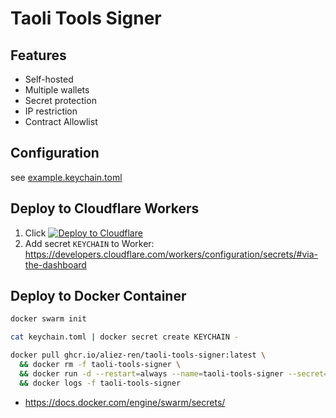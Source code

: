 # Taoli Tools Signer

## Features
- Self-hosted
- Multiple wallets
- Secret protection
- IP restriction
- Contract Allowlist

## Configuration
see [example.keychain.toml](example.keychain.toml)

## Deploy to Cloudflare Workers

1. Click [![Deploy to Cloudflare](https://deploy.workers.cloudflare.com/button)](https://deploy.workers.cloudflare.com/?url=https%3A%2F%2Fgithub.com%2Faliez-ren%2Ftaoli-tools-signer)
2. Add secret `KEYCHAIN` to Worker: https://developers.cloudflare.com/workers/configuration/secrets/#via-the-dashboard

## Deploy to Docker Container

```bash
docker swarm init

cat keychain.toml | docker secret create KEYCHAIN -

docker pull ghcr.io/aliez-ren/taoli-tools-signer:latest \
  && docker rm -f taoli-tools-signer \
  && docker run -d --restart=always --name=taoli-tools-signer --secret=KEYCHAIN ghcr.io/aliez-ren/taoli-tools-signer:latest \
  && docker logs -f taoli-tools-signer
```

- https://docs.docker.com/engine/swarm/secrets/
